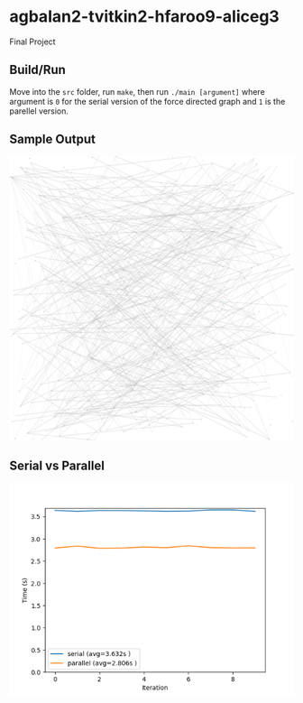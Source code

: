 # agbalan2-tvitkin2-hfaroo9-aliceg3
Final Project


## Build/Run
Move into the `src` folder, run `make`, then run `./main [argument]` where argument is `0` for the serial version of the force directed graph and `1` is the parellel version.

## Sample Output
<p align="center">
  <img width="750" src="src/testOutput.png">
</p>

## Serial vs Parallel
<p align="center">
  <img src="src/compare.png">
</p>